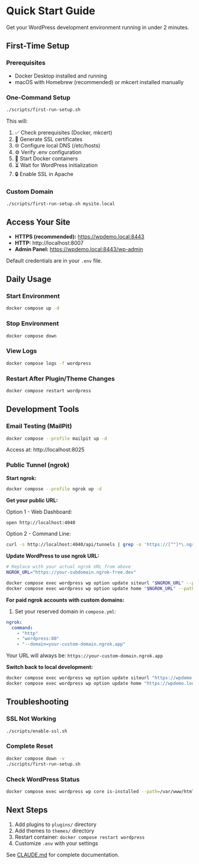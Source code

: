# Quick Start Guide

Get your WordPress development environment running in under 2 minutes.

## First-Time Setup

### Prerequisites
- Docker Desktop installed and running
- macOS with Homebrew (recommended) or mkcert installed manually

### One-Command Setup

```bash
./scripts/first-run-setup.sh
```

This will:
1. ✅ Check prerequisites (Docker, mkcert)
2. 🔐 Generate SSL certificates
3. 🌐 Configure local DNS (/etc/hosts)
4. ⚙️  Verify .env configuration
5. 🚀 Start Docker containers
6. ⏳ Wait for WordPress initialization
7. 🔒 Enable SSL in Apache

### Custom Domain

```bash
./scripts/first-run-setup.sh mysite.local
```

## Access Your Site

- **HTTPS (recommended):** https://wpdemo.local:8443
- **HTTP:** http://localhost:8007
- **Admin Panel:** https://wpdemo.local:8443/wp-admin

Default credentials are in your `.env` file.

## Daily Usage

### Start Environment
```bash
docker compose up -d
```

### Stop Environment
```bash
docker compose down
```

### View Logs
```bash
docker compose logs -f wordpress
```

### Restart After Plugin/Theme Changes
```bash
docker compose restart wordpress
```

## Development Tools

### Email Testing (MailPit)
```bash
docker compose --profile mailpit up -d
```
Access at: http://localhost:8025

### Public Tunnel (ngrok)

**Start ngrok:**
```bash
docker compose --profile ngrok up -d
```

**Get your public URL:**

Option 1 - Web Dashboard:
```bash
open http://localhost:4040
```

Option 2 - Command Line:
```bash
curl -s http://localhost:4040/api/tunnels | grep -o 'https://[^"]*\.ngrok-free\.dev'
```

**Update WordPress to use ngrok URL:**
```bash
# Replace with your actual ngrok URL from above
NGROK_URL="https://your-subdomain.ngrok-free.dev"

docker compose exec wordpress wp option update siteurl "$NGROK_URL" --path=/var/www/html --allow-root
docker compose exec wordpress wp option update home "$NGROK_URL" --path=/var/www/html --allow-root
```

**For paid ngrok accounts with custom domains:**

1. Set your reserved domain in `compose.yml`:

```yaml
ngrok:
  command:
    - "http"
    - "wordpress:80"
    - "--domain=your-custom-domain.ngrok.app"
```

Your URL will always be: `https://your-custom-domain.ngrok.app`

**Switch back to local development:**
```bash
docker compose exec wordpress wp option update siteurl "https://wpdemo.local:8443" --path=/var/www/html --allow-root
docker compose exec wordpress wp option update home "https://wpdemo.local:8443" --path=/var/www/html --allow-root
```

## Troubleshooting

### SSL Not Working
```bash
./scripts/enable-ssl.sh
```

### Complete Reset
```bash
docker compose down -v
./scripts/first-run-setup.sh
```

### Check WordPress Status
```bash
docker compose exec wordpress wp core is-installed --path=/var/www/html --allow-root
```

## Next Steps

1. Add plugins to `plugins/` directory
2. Add themes to `themes/` directory
3. Restart container: `docker compose restart wordpress`
4. Customize `.env` with your settings

See [CLAUDE.md](CLAUDE.md) for complete documentation.
